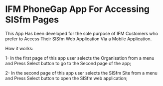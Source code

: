 # IFM PhoneGap App For Accessing SISfm Pages

This App Has been developed for the sole purpose of IFM Customers who prefer to Access Their SISfm Web Application Via a Mobile Application.

How it works:

1- In the first page of this app user selects the Organisation from a menu and Press Select button to go to the Second page of the app;

2- In the second page of this app user selects the SISfm Site from a menu and Press Select button to open the SISfm web application;



